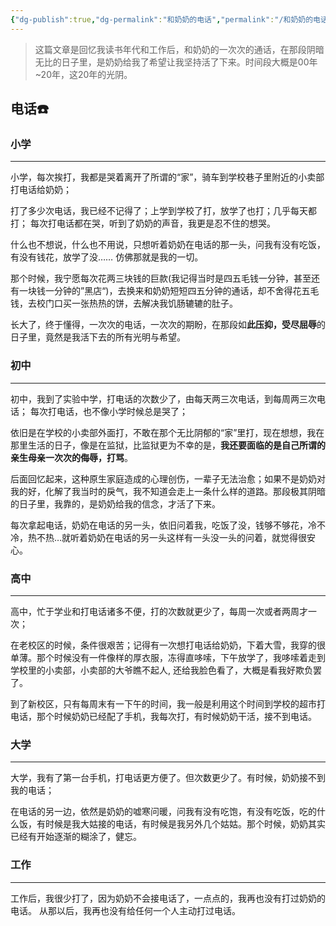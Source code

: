 ```yaml
---
{"dg-publish":true,"dg-permalink":"和奶奶的电话","permalink":"/和奶奶的电话/","noteIcon":"","created":"2023-02-09","updated":""}
---
```



> 这篇文章是回忆我读书年代和工作后，和奶奶的一次次的通话，在那段阴暗无比的日子里，是奶奶给我了希望让我坚持活了下来。时间段大概是00年~20年，这20年的光阴。

## 电话☎️

### 小学
---
小学，每次挨打，我都是哭着离开了所谓的“家”，骑车到学校巷子里附近的小卖部打电话给奶奶；

打了多少次电话，我已经不记得了；上学到学校了打，放学了也打；几乎每天都打；
每次打电话都在哭，听到了奶奶的声音，我更是忍不住的想哭。

什么也不想说，什么也不用说，只想听着奶奶在电话的那一头，问我有没有吃饭，有没有钱花，放学了没…… 仿佛那就是我的一切。

那个时候，我宁愿每次花两三块钱的巨款(我记得当时是四五毛钱一分钟，甚至还有一块钱一分钟的”黑店“)，去换来和奶奶短短四五分钟的通话，却不舍得花五毛钱，去校门口买一张热热的饼，去解决我饥肠辘辘的肚子。

长大了，终于懂得，一次次的电话，一次次的期盼，在那段如**此压抑，受尽屈辱**的日子里，竟然是我活下去的所有光明与希望。

### 初中
---
初中，我到了实验中学，打电话的次数少了，由每天两三次电话，到每周两三次电话；
每次打电话，也不像小学时候总是哭了；

依旧是在学校的小卖部外面打，不敢在那个无比阴郁的“家”里打，现在想想，我在那里生活的日子，像是在监狱，比监狱更为不幸的是，**我还要面临的是自己所谓的亲生母亲一次次的侮辱，打骂**。 

后面回忆起来，这种原生家庭造成的心理创伤，一辈子无法治愈；如果不是奶奶对我的好，化解了我当时的戾气，我不知道会走上一条什么样的道路。那段极其阴暗的日子里，我靠的，是奶奶给我的信念，才活了下来。

每次拿起电话，奶奶在电话的另一头，依旧问着我，吃饭了没，钱够不够花，冷不冷，热不热…就听着奶奶在电话的另一头这样有一头没一头的问着，就觉得很安心。

### 高中
---
高中，忙于学业和打电话诸多不便，打的次数就更少了，每周一次或者两周才一次；

在老校区的时候，条件很艰苦；记得有一次想打电话给奶奶，下着大雪，我穿的很单薄。那个时候没有一件像样的厚衣服，冻得直哆嗦，下午放学了，我哆嗦着走到学校里的小卖部，小卖部的大爷瞧不起人, 还给我脸色看了，大概是看我好欺负罢了。

到了新校区，只有每周末有一下午的时间，我一般是利用这个时间到学校的超市打电话，那个时候奶奶已经配了手机，我每次打，有时候奶奶干活，接不到电话。

### 大学
---
大学，我有了第一台手机，打电话更方便了。但次数更少了。有时候，奶奶接不到我的电话；

在电话的另一边，依然是奶奶的嘘寒问暖，问我有没有吃饱，有没有吃饭，吃的什么饭，有时候是我大姑接的电话，有时候是我另外几个姑姑。那个时候，奶奶其实已经有开始逐渐的糊涂了，健忘。

### 工作
---
工作后，我很少打了，因为奶奶不会接电话了，一点点的，我再也没有打过奶奶的电话。
从那以后，我再也没有给任何一个人主动打过电话。
